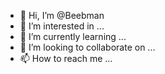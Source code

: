 - 👋 Hi, I’m @Beebman
- 👀 I’m interested in ...
- 🌱 I’m currently learning ...
- 💞️ I’m looking to collaborate on ...
- 📫 How to reach me ...

<!---
Beebman/Beebman is a ✨ special ✨ repository because its `README.md` (this file) appears on your GitHub profile.
You can click the Preview link to take a look at your changes.
--->
